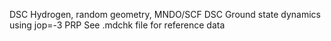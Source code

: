DSC Hydrogen, random geometry, MNDO/SCF
DSC Ground state dynamics using jop=-3
PRP See .mdchk file for reference data
